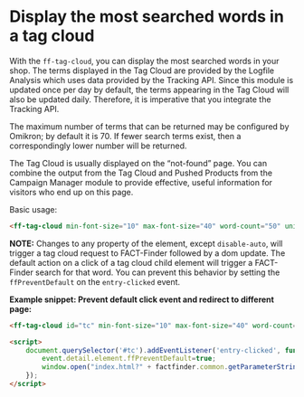 # Display the most searched words in a tag cloud
With the `ff-tag-cloud`, you can display the most searched words in your shop. The terms displayed in the Tag Cloud are provided by the Logfile Analysis which uses data provided by the Tracking API. Since this module is updated once per day by default, the terms appearing in the Tag Cloud will also be updated daily. Therefore, it is imperative that you integrate the Tracking API.

The maximum number of terms that can be returned may be configured by Omikron; by default it is 70. If fewer search terms exist, then a correspondingly lower number will be returned.

The Tag Cloud is usually displayed on the “not-found” page. You can combine the output from the Tag Cloud and Pushed Products from the Campaign Manager module to provide effective, useful information for visitors who end up on this page.

Basic usage:
```html
<ff-tag-cloud min-font-size="10" max-font-size="40" word-count="50" unit="px"></ff-tag-cloud>
```
**NOTE:**
Changes to any property of the element, except `disable-auto`, will trigger a tag cloud request to FACT-Finder followed by a dom update. The default action on a click of a tag cloud child element will trigger a FACT-Finder search for that word. You can prevent this behavior by setting the `ffPreventDefault` on the `entry-clicked` event.

**Example snippet: Prevent default click event and redirect to different page:**

```html
<ff-tag-cloud id="tc" min-font-size="10" max-font-size="40" word-count="60" unit="px"></ff-tag-cloud>

<script>
    document.querySelector('#tc').addEventListener('entry-clicked', function (e) {
        event.detail.element.ffPreventDefault=true;
        window.open("index.html?" + factfinder.common.getParameterString(event.detail.entry.params), "_blank");
    });
</script>
```